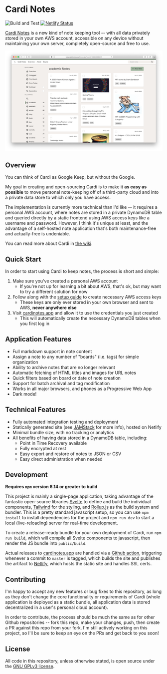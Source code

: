 # Cardi Notes

![Build and Test](https://github.com/pickledish/cardi/workflows/Build%20and%20Test/badge.svg)
[![Netlify Status](https://api.netlify.com/api/v1/badges/f3116a5c-0e08-4ac5-879b-914559877b01/deploy-status)](https://app.netlify.com/sites/sad-yonath-ed271d/deploys)

[Cardi Notes](https://www.cardinotes.app/) is a new kind of note keeping tool -- with all data privately stored in your own AWS account, accessible on any device without maintaining your own server, completely open-source and free to use.

![Cardi](./screenshot.png)

## Overview

You can think of Cardi as Google Keep, but without the Google.

My goal in creating and open-sourcing Cardi is to make it **as easy as possible** to move personal note-keeping off of a third-party cloud and into a private data store to which only you have access.

The implementation is currently more technical than I'd like -- it requires a personal AWS account, where notes are stored in a private DynamoDB table and queried directly by a static frontend using AWS access keys like a username and password. However, I think it's unique at least, and the advantage of a self-hosted note application that's both maintenance-free and actually-free is undeniable.

You can read more about Cardi in [the wiki](https://github.com/pickledish/cardi/wiki/About).

## Quick Start

In order to start using Cardi to keep notes, the process is short and simple:

1. Make sure you've created a personal AWS account
    - If you're not up for learning a bit about AWS, that's ok, but may want to try a different solution for now
1. Follow along with the [setup guide](https://github.com/pickledish/cardi/wiki/Setup) to create necessary AWS access keys
    - These keys are only ever stored in your own browser and sent to AWS, **never anywhere else**
1. Visit [cardinotes.app](https://www.cardinotes.app) and allow it to use the credentials you just created
    - This will automatically create the necessary DynamoDB tables when you first log in

## Application Features

- Full markdown support in note content
- Assign a note to any number of "boards" (i.e. tags) for simple organization
- Ability to archive notes that are no longer relevant
- Automatic fetching of HTML titles and images for URL notes
- Quick filters based on board or date of note creation
- Support for batch archival and tag modification
- Works in all major browsers, and phones as a Progressive Web App
- Dark mode!

## Technical Features

- Fully automated integration testing and deployment
- Statically generated site (see [JAMStack](https://jamstack.org/) for more info), hosted on Netlify
- Minimal bundle size, with no tracking or analytics
- All benefits of having data stored in a DynamoDB table, including:
  - Point in Time Recovery available
  - Fully encrypted at rest
  - Easy export and restore of notes to JSON or CSV
  - Easy direct administration when needed

## Development

**Requires `npm` version 6.14 or greater to build**

This project is mainly a single-page application, taking advantage of the fantastic open-source libraries [Svelte](https://svelte.dev) to define and build the individual components, [Tailwind](https://tailwindcss.com) for the styling, and [Rollup.js](https://rollupjs.org) as the build system and bundler. This is a pretty standard javascript setup, so you can use `npm install` to install dependencies for the project and `npm run dev` to start a local (live-reloading) server for real-time development.

To create a release-ready bundle for your own deployment of Cardi, run `npm run build`, which will compile all Svelte components to javascript, then render the JS bundle into `public/build`.

Actual releases to [cardinotes.app](https://www.cardinotes.app) are handled via a [Github action](./.github/workflows/deploy.yaml), triggering whenever a commit to `master` is tagged, which builds the site and publishes the artifact to [Netlify](https://www.netlify.com), which hosts the static site and handles SSL certs.

## Contributing

I'm happy to accept any new features or bug fixes to this repository, as long as they don't change the core functionality or requirements of Cardi (whole application is deployed as a static bundle, all application data is stored decentralized in a user's personal cloud account).

In order to contribute, the process should be much the same as for other Github repositories -- fork this repo, make your changes, push, then create a PR against this repo from your fork. I'm still actively working on this project, so I'll be sure to keep an eye on the PRs and get back to you soon!

## License

All code in this repository, unless otherwise stated, is open source under the [GNU GPLv3 license](./LICENSE).
